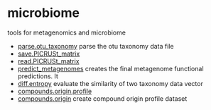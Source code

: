 ﻿# microbiome

tools for metagenomics and microbiome

+ [parse.otu_taxonomy](microbiome/parse.otu_taxonomy.1) parse the otu taxonomy data file
+ [save.PICRUSt_matrix](microbiome/save.PICRUSt_matrix.1) 
+ [read.PICRUSt_matrix](microbiome/read.PICRUSt_matrix.1) 
+ [predict_metagenomes](microbiome/predict_metagenomes.1) creates the final metagenome functional predictions. It 
+ [diff.entropy](microbiome/diff.entropy.1) evaluate the similarity of two taxonomy data vector
+ [compounds.origin.profile](microbiome/compounds.origin.profile.1) 
+ [compounds.origin](microbiome/compounds.origin.1) create compound origin profile dataset
